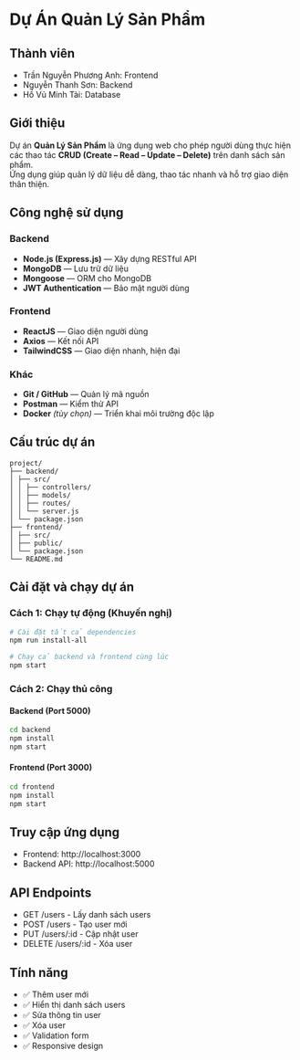 # Dự Án Quản Lý Sản Phẩm

## Thành viên
- Trần Nguyễn Phương Anh: Frontend
- Nguyễn Thanh Sơn: Backend
- Hồ Vủ Minh Tài: Database

## Giới thiệu
Dự án **Quản Lý Sản Phẩm** là ứng dụng web cho phép người dùng thực hiện các thao tác **CRUD (Create – Read – Update – Delete)** trên danh sách sản phẩm.  
Ứng dụng giúp quản lý dữ liệu dễ dàng, thao tác nhanh và hỗ trợ giao diện thân thiện.

## Công nghệ sử dụng
### Backend
- **Node.js (Express.js)** — Xây dựng RESTful API
- **MongoDB** — Lưu trữ dữ liệu
- **Mongoose** — ORM cho MongoDB
- **JWT Authentication** — Bảo mật người dùng

### Frontend
- **ReactJS** — Giao diện người dùng
- **Axios** — Kết nối API
- **TailwindCSS** — Giao diện nhanh, hiện đại

### Khác
- **Git / GitHub** — Quản lý mã nguồn
- **Postman** — Kiểm thử API
- **Docker** *(tùy chọn)* — Triển khai môi trường độc lập

## Cấu trúc dự án
```
project/
├── backend/
│ ├── src/
│ │ ├── controllers/
│ │ ├── models/
│ │ ├── routes/
│ │ └── server.js
│ └── package.json
├── frontend/
│ ├── src/
│ ├── public/
│ └── package.json
└── README.md
```

## Cài đặt và chạy dự án

### Cách 1: Chạy tự động (Khuyến nghị)
```bash
# Cài đặt tất cả dependencies
npm run install-all

# Chạy cả backend và frontend cùng lúc
npm start
```

### Cách 2: Chạy thủ công

#### Backend (Port 5000)
```bash
cd backend
npm install
npm start
```

#### Frontend (Port 3000)
```bash
cd frontend
npm install
npm start
```

## Truy cập ứng dụng
- Frontend: http://localhost:3000
- Backend API: http://localhost:5000

## API Endpoints
- GET /users - Lấy danh sách users
- POST /users - Tạo user mới
- PUT /users/:id - Cập nhật user
- DELETE /users/:id - Xóa user

## Tính năng
- ✅ Thêm user mới
- ✅ Hiển thị danh sách users
- ✅ Sửa thông tin user
- ✅ Xóa user
- ✅ Validation form
- ✅ Responsive design